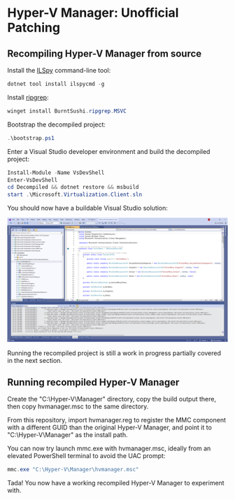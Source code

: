 # Hyper-V Manager: Unofficial Patching

## Recompiling Hyper-V Manager from source

Install the [ILSpy](https://github.com/icsharpcode/ILSpy) command-line tool:

```powershell
dotnet tool install ilspycmd -g
```

Install [ripgrep](https://github.com/BurntSushi/ripgrep#installation):

```powershell
winget install BurntSushi.ripgrep.MSVC
```

Bootstrap the decompiled project:

```powershell
.\bootstrap.ps1
```

Enter a Visual Studio developer environment and build the decompiled project:

```powershell
Install-Module -Name VsDevShell
Enter-VsDevShell
cd Decompiled && dotnet restore && msbuild
start .\Microsoft.Virtualization.Client.sln
```

You should now have a buildable Visual Studio solution:

![Visual Studio Project](./screenshot.png)

Running the recompiled project is still a work in progress partially covered in the next section.

## Running recompiled Hyper-V Manager

Create the "C:\Hyper-V\Manager" directory, copy the build output there, then copy hvmanager.msc to the same directory.

From this repository, import hvmanager.reg to register the MMC component with a different GUID than the original Hyper-V Manager, and point it to "C:\Hyper-V\Manager" as the install path.

You can now try launch mmc.exe with hvmanager.msc, ideally from an elevated PowerShell terminal to avoid the UAC prompt:

```powershell
mmc.exe "C:\Hyper-V\Manager\hvmanager.msc"
```

Tada! You now have a working recompiled Hyper-V Manager to experiment with.
